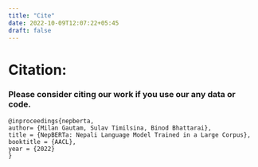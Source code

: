 ```yaml
---
title: "Cite"
date: 2022-10-09T12:07:22+05:45
draft: false
---
```


# Citation:
### Please consider citing our work if you use our any data or code. 
```
@inproceedings{nepberta,
author= {Milan Gautam, Sulav Timilsina, Binod Bhattarai},
title = {NepBERTa: Nepali Language Model Trained in a Large Corpus},
booktitle = {AACL},
year = {2022}
}
```
